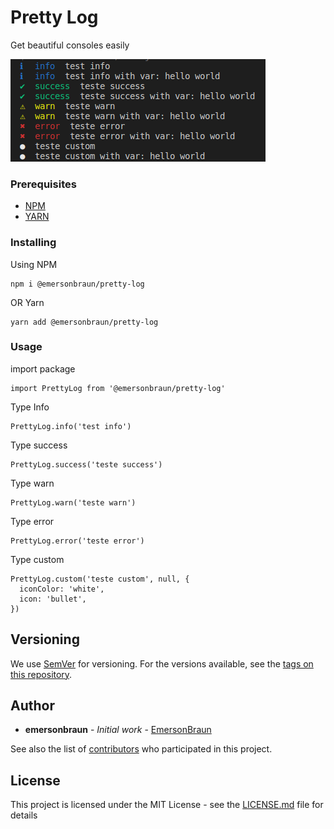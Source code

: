 # Pretty Log
Get beautiful consoles easily

![PrettyLog](./prettylog.png)
### Prerequisites

* [NPM](https://www.npmjs.com/)
* [YARN](https://yarnpkg.com/)

### Installing
Using NPM
```
npm i @emersonbraun/pretty-log
```
OR Yarn
```
yarn add @emersonbraun/pretty-log
```

### Usage

import package
```
import PrettyLog from '@emersonbraun/pretty-log'
```
Type Info
```
PrettyLog.info('test info')
```
Type success
```
PrettyLog.success('teste success')
```
Type warn
```
PrettyLog.warn('teste warn')
```
Type error
```
PrettyLog.error('teste error')
```
Type custom
```
PrettyLog.custom('teste custom', null, {
  iconColor: 'white',
  icon: 'bullet',
})
```

## Versioning

We use [SemVer](http://semver.org/) for versioning. For the versions available, see the [tags on this repository](https://github.com///tags). 

## Author

* **emersonbraun** - *Initial work* - [EmersonBraun](https://github.com/EmersonBraun)

See also the list of [contributors](https://github.com/EmersonBraun/pretty-log/contributors) who participated in this project.

## License

This project is licensed under the MIT License - see the [LICENSE.md](LICENSE.md) file for details